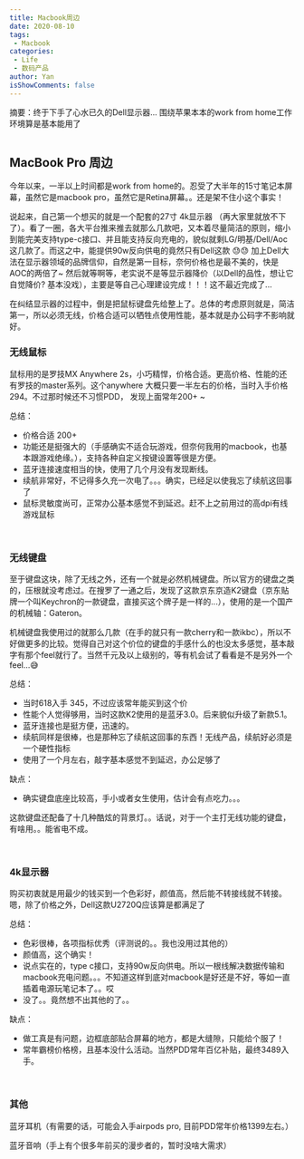 ```yaml
---
title: Macbook周边
date: 2020-08-10
tags:
 - Macbook
categories:
 - Life
 - 数码产品
author: Yan
isShowComments: false
---
```


摘要：终于下手了心水已久的Dell显示器... 围绕苹果本本的work from home工作环境算是基本能用了
<div style="display:flex;"><img src="https://ss0.bdstatic.com/70cFuHSh_Q1YnxGkpoWK1HF6hhy/it/u=372448459,3833744271&fm=26&gp=0.jpg" alt="" style="zoom:60%;display:block;" align="left"/></div>

<!-- more -->

## MacBook Pro 周边

今年以来，一半以上时间都是work from home的。忍受了大半年的15寸笔记本屏幕，虽然它是macbook pro，虽然它是Retina屏幕。。还是架不住小这个事实！

说起来，自己第一个想买的就是一个配套的27寸 4k显示器 （再大家里就放不下了）。看了一圈，各大平台推来推去就那么几款吧，又本着尽量简洁的原则，缩小到能完美支持type-c接口、并且能支持反向充电的，貌似就剩LG/明基/Dell/Aoc 这几款了。而这之中，能提供90w反向供电的竟然只有Dell这款 :sweat::sweat: 加上Dell大法在显示器领域的品牌信仰，自然是第一目标，奈何价格也是最不美的，快是AOC的两倍了~ 然后就等啊等，老实说不是等显示器降价（以Dell的品性，想让它自觉降价? 基本没戏），主要是等自己心理建设完成！！！这不最近完成了...

在纠结显示器的过程中，倒是把鼠标键盘先给整上了。总体的考虑原则就是，简洁第一，所以必须无线，价格合适可以牺牲点使用性能，基本就是办公码字不影响就好。

### 无线鼠标

鼠标用的是罗技MX Anywhere 2s，小巧精悍，价格合适。更高价格、性能的还有罗技的master系列。这个anywhere 大概只要一半左右的价格，当时入手价格294。不过那时候还不习惯PDD， 发现上面常年200+ ~

总结：

- 价格合适 200+
- 功能还是挺强大的（手感确实不适合玩游戏，但奈何我用的macbook，也基本跟游戏绝缘。），支持各种自定义按键设置等很是方便。
- 蓝牙连接速度相当的快，使用了几个月没有发现断线。
- 续航非常好，不记得多久充一次电了。。。确实，已经足以使我忘了续航这回事了
- 鼠标灵敏度尚可，正常办公基本感觉不到延迟。赶不上之前用过的高dpi有线游戏鼠标

<div style="display:flex;"><img src="https://ss2.bdstatic.com/70cFvnSh_Q1YnxGkpoWK1HF6hhy/it/u=716839052,3545988426&fm=26&gp=0.jpg" alt="" style="zoom:100%;display:block;" align="left"/></div>

<br>

### 无线键盘

至于键盘这块，除了无线之外，还有一个就是必然机械键盘。所以官方的键盘之类的，压根就没考虑过。在搜罗了一通之后，发现了这款京东京造K2键盘（京东贴牌一个叫Keychron的一款键盘，直接买这个牌子是一样的...），使用的是一个国产的机械轴：Gateron。

机械键盘我使用过的就那么几款（在手的就只有一款cherry和一款ikbc），所以不好做更多的比较。觉得自己对这个价位的键盘的手感什么的也没太多感觉，基本敲字有那个feel就行了。当然千元及以上级别的，等有机会试了看看是不是另外一个feel...:sweat_smile:

总结：

- 当时618入手 345，不过应该常年能买到这个价
- 性能个人觉得够用，当时这款K2使用的是蓝牙3.0。后来貌似升级了新款5.1。
- 蓝牙连接也是挺方便，迅速的。
- 续航同样是很棒，也是那种忘了续航这回事的东西！无线产品，续航好必须是一个硬性指标
- 使用了一个月左右，敲字基本感觉不到延迟，办公足够了

缺点：

- 确实键盘底座比较高，手小或者女生使用，估计会有点吃力。。。

这款键盘还配备了十几种酷炫的背景灯。。话说，对于一个主打无线功能的键盘，有啥用。。能省电不成。

<div style="display:flex;"><img src="https://ss2.bdstatic.com/70cFvnSh_Q1YnxGkpoWK1HF6hhy/it/u=1329222350,3001663870&fm=15&gp=0.jpg" alt="" style="zoom:100%;display:block;" align="left"/></div>

<br>

### 4k显示器

购买初衷就是用最少的钱买到一个色彩好，颜值高，然后能不转接线就不转接。嗯，除了价格之外，Dell这款U2720Q应该算是都满足了

总结：

- 色彩很棒，各项指标优秀（评测说的。。我也没用过其他的）
- 颜值高，这个确实！
- 说点实在的，type c接口，支持90w反向供电。所以一根线解决数据传输和macbook充电问题。。。不知道这样到底对macbook是好还是不好，等如一直插着电源玩笔记本了。。哎
- 没了。。竟然想不出其他的了。。

缺点：

- 做工真是有问题，边框底部贴合屏幕的地方，都是大缝隙，只能给个服了！
- 常年霸榜价格榜，且基本没什么活动。当然PDD常年百亿补贴，最终3489入手。

<div style="display:flex;"><img src="https://ss2.bdstatic.com/70cFvnSh_Q1YnxGkpoWK1HF6hhy/it/u=856782108,2046108308&fm=15&gp=0.jpg" alt="" style="zoom:100%;display:block;" align="left"/></div>

<br>

### 其他

蓝牙耳机（有需要的话，可能会入手airpods pro, 目前PDD常年价格1399左右。）

蓝牙音响（手上有个很多年前买的漫步者的，暂时没啥大需求）

